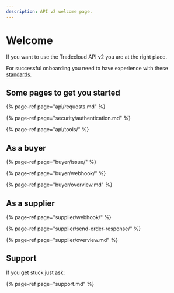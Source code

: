 ```yaml
---
description: API v2 welcome page.
---
```


# Welcome

If you want to use the Tradecloud API v2 you are at the right place.

For successful onboarding you need to have experience with these [standards](api/standards.md).

## Some pages to get you started

{% page-ref page="api/requests.md" %}

{% page-ref page="security/authentication.md" %}

{% page-ref page="api/tools/" %}

## As a buyer

{% page-ref page="buyer/issue/" %}

{% page-ref page="buyer/webhook/" %}

{% page-ref page="buyer/overview.md" %}

## As a supplier

{% page-ref page="supplier/webhook/" %}

{% page-ref page="supplier/send-order-response/" %}

{% page-ref page="supplier/overview.md" %}

## Support

If you get stuck just ask:

{% page-ref page="support.md" %}



